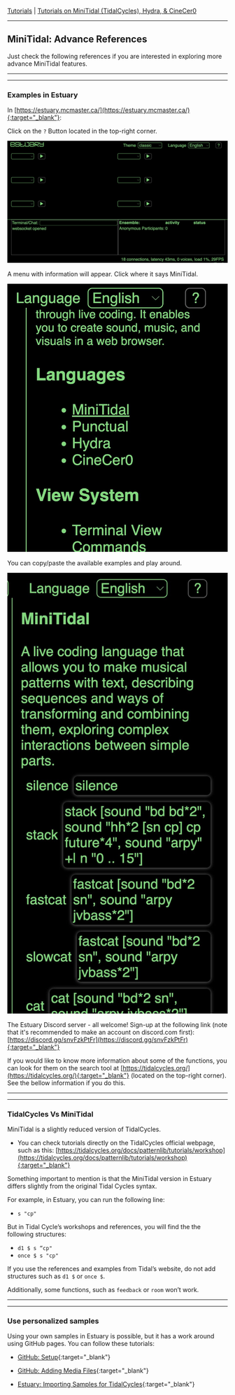 
[Tutorials](../Tutorials/README.md) | [Tutorials on MiniTidal (TidalCycles), Hydra, & CineCer0](README.md)    

-------------------------------------------------------------------------------  


## MiniTidal: Advance References

Just check the following references if you are interested in exploring more advance MiniTidal features.

_________________________________________________________________________________________
_________________________________________________________________________________________

### Examples in Estuary

In [https://estuary.mcmaster.ca/](https://estuary.mcmaster.ca/){:target="_blank"}:  

Click on the `?` Button located in the top-right corner.

<img src="imgs/minitidal-09.jpg" width="600">

A menu with information will appear. Click where it says MiniTidal.

<img src="imgs/minitidal-10.jpg" width="600">

You can copy/paste the available examples and play around.

<img src="imgs/minitidal-11.jpg" width="600">

The Estuary Discord server - all welcome! Sign-up at the following link (note that it's recommended to make an account on discord.com first): [https://discord.gg/snvFzkPtFr](https://discord.gg/snvFzkPtFr){:target="_blank"}    

If you would like to know more information about some of the functions, you can look for them on the search tool at [https://tidalcycles.org/](https://tidalcycles.org/){:target="_blank"} (located on the top-right corner). See the bellow information if you do this.

_________________________________________________________________________________________
_________________________________________________________________________________________

### TidalCycles Vs MiniTidal

MiniTidal is a slightly reduced version of TidalCycles.  

+ You can check tutorials directly on the TidalCycles official webpage, such as this: [https://tidalcycles.org/docs/patternlib/tutorials/workshop](https://tidalcycles.org/docs/patternlib/tutorials/workshop){:target="_blank"}  

Something important to mention is that the MiniTidal version in Estuary differs slightly from the original Tidal Cycles syntax.  

For example, in Estuary, you can run the following line:

+ `s "cp"`

But in Tidal Cycle’s workshops and references, you will find the the following structures:

+ `d1 $ s “cp"`
+ `once $ s "cp"`

If you use the references and examples from Tidal’s website, do not add structures such as `d1 $` or `once $`.  

Additionally, some functions, such as `feedback` or `room` won’t work.

_________________________________________________________________________________________
_________________________________________________________________________________________

### Use personalized samples

Using your own samples in Estuary is possible, but it has a work around using GitHub pages. You can follow these tutorials:

+ [GitHub: Setup](../GitHub-setup.md){:target="_blank"}

+ [GitHub: Adding Media Files](../GitHub-addingFiles.md){:target="_blank"}

+ [Estuary: Importing Samples for TidalCycles](../Estuary-ImportingSamples.md){:target="_blank"}
